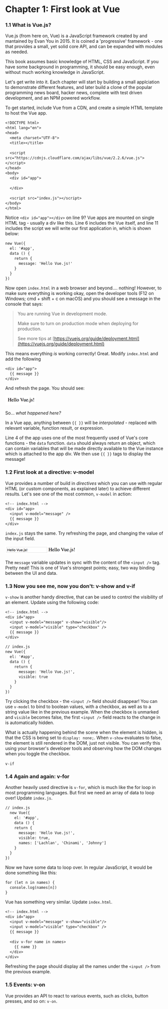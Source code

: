 # Chapter 1: First look at Vue

### 1.1 What is Vue.js?

Vue.js \(from here on, Vue\) is a JavaScript framework created by and mantained by Evan You in 2015. It is coined a 'progressive' framework - one that provides a small, yet solid core API, and can be expanded with modules as needed.

This book assumes basic knowledge of HTML, CSS and JavaScript. If you have some background in programming, it should be easy enough, even without much working knowledge in JavaScript.

Let's get write into it. Each chapter will start by building a small applciation to demonstrate different features, and later build a clone of the popular programming news board, hacker news, complete with test driven development, and an NPM powered workflow.

To get started, include Vue from a CDN, and create a simple HTML template to host the Vue app.

```
<!DOCTYPE html>
<html lang="en">
<head>
  <meta charset="UTF-8">
  <title></title>

  <script src="https://cdnjs.cloudflare.com/ajax/libs/vue/2.2.6/vue.js"></script>
</head>
<body>
  <div id="app">

  </div>

  <script src="index.js"></script>
</body>
</html>
```

Notice `<div id="app"></div>` on line 9? Vue apps are mounted on single HTML tag - usually a div like this. Line 6 includes the Vue itself, and line 11 includes the script we will write our first application in, which is shown below:

```
new Vue({
  el: '#app',
  data () {
    return {
      message: 'Hello Vue.js!'
    }
  }
})
```

Now open `index.html` in a web browser and beyond.... nothing! However, to make sure everything is working okay, open the developer tools \(F12 on Windows; cmd + shift + c on macOS\) and you should see a message in the console that says:

> You are running Vue in development mode.
>
> Make sure to turn on production mode when deploying for production.
>
> See more tips at [https://vuejs.org/guide/deployment.html](https://vuejs.org/guide/deployment.html)

This means everything _is_ working correctly! Great. Modify `index.html` and add the following

```
<div id="app">
  {{ message }}
</div>
```

And refresh the page. You should see:

![](/assets/hello-vue.png)

So... _what happened here?_

In a Vue app, anything between `{{ }}` will be _interpolated_ - replaced with relevant variable, function result, or expression.

Line 4 of the app uses one of the most frequently used of Vue's core functions - the `data` function. `data` should always return an object, which can contain variables that will be made directly available to the Vue instance which is attached to the app div. We then use `{{ }}` tags to display the message!

### 1.2 First look at a directive: v-model

Vue provides a number of build in _directives_ which you can use with regular HTML \(or custom components, as explained later\) to achieve different results. Let's see one of the most common, `v-model` in action:

```
<!-- index.html -->
<div id="app>
  <input v-model="message" />
  {{ message }}
</div>
```

`index.js` stays the same. Try refreshing the page, and changing the value of the input field.

![](/assets/import2.png)

The `message` variable updates in sync with the content of the `<input />` tag. Pretty neat! This is one of Vue's strongest points; easy, two way binding between the UI and data.

### 1.3 Now you see me, now you don't: v-show and v-if

`v-show` is another handy directive, that can be used to control the visibility of an element. Update using the following code:

```
<!-- index.html -->
<div id="app>
  <input v-model="message" v-show="visible"/>
  <input v-model="visible" type="checkbox" />
  {{ message }}
</div>
```

```
// index.js
new Vue({
  el: '#app',
  data () {
    return {
      message: 'Hello Vue.js!',
      visible: true
    }
  }
})
```

Try clicking the checkbox - the `<input />` field should disappear! You can use `v-model` to bind to boolean values, with a checkbox, as well as to a string value like in the previous example. When the checkbox is unmarked and `visible` becomes false, the first `<input />` field reacts to the change in is automatically hidden.

What is actually happening behind the scene when the element is hidden, is that the CSS is being set to `display: none;`. When `v-show` evaluates to false, the element is still rendered in the DOM, just not visible. You can verify this using your browser's developer tools and observing how the DOM changes when you toggle the checkbox.

`v-if`

### 1.4 Again and again: v-for

Another heavily used directive is `v-for`, which is much like the for loop in most programming languages. But first we need an array of data to loop over! Update `index.js`.

```
// index.js
  new Vue({
    el: '#app',
    data () {
    return {
      message: 'Hello Vue.js!',
      visible: true,
      names: ['Lachlan', 'Chinami', 'Johnny']
    }
  }
})
```

Now we have some data to loop over. In regular JavaScript, it would be done something like this:

```
for (let n in names) {
  console.log(names[n])
}
```

Vue has something very similar. Update `index.html`.

```
<!-- index.html -->
<div id="app>
  <input v-model="message" v-show="visible"/>
  <input v-model="visible" type="checkbox" />
  {{ message }}

  <div v-for name in names>
    {{ name }}
  </div>
</div>
```

Refreshing the page should display all the names under the `<input />` from the previous example.

### 1.5 Events: v-on

Vue provides an API to react to various events, such as clicks, button presses, and so on: `v-on`.















